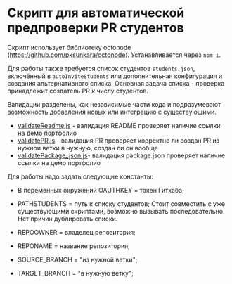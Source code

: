 # Скрипт для автоматической предпроверки PR студентов

Скрипт использует библиотеку octonode (https://github.com/pksunkara/octonode). 
Устанавливается через `npm i`.

Для работы также требуется список студентов `students.json`, включённый в `autoInviteStudents` или дополнительная конфигурация и создания альтернативного списка. Основная задача списка - проверка принадлежит создатель PR к числу студентов.

Валидации разделены, как независимые части кода и подразумевают возможность добавления новых или интеграцию с существующими.

* [validateReadme.js](https://github.com/stepancar-web-programming/readme/blob/33b330fb468ea32a6a1443f5768c1923ec88e2f9/scripts/src/autoPreCheck/checks/validateReadme.js) - валидация README проверяет наличие ссылки на демо портфолио
* [validatePR.js](https://github.com/stepancar-web-programming/readme/blob/33b330fb468ea32a6a1443f5768c1923ec88e2f9/scripts/src/autoPreCheck/checks/validatePR.js) - валидация PR проверяет корректно ли создан PR из нужной ветки в нужную, создан ли он вообще
* [validatePackage_json.js](https://github.com/stepancar-web-programming/readme/blob/63f3683de77a60e93da0cd8b12693dc27086a889/scripts/src/autoPreCheck/checks/validatePackage_json.js)- валидация package.json проверяет наличие ссылки на демо портфолио

Для работы надо задать следующие константы:
* В переменных окружений OAUTHKEY = токен Гитхаба;
* PATHSTUDENTS = путь к списку студентов; Стоит совместить с уже существующими скриптами, возможно вызывать последовательно. Нет причин дублировать списки.
* REPOOWNER = владелец репозитория;
* REPONAME = название репозитория;


* SOURCE_BRANCH = "из нужной ветки";
* TARGET_BRANCH = "в нужную ветку";
